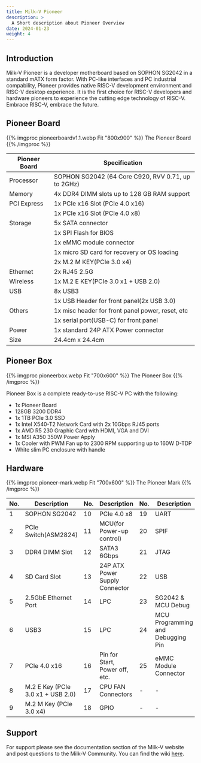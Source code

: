 ```yaml
---
title: Milk-V Pioneer
description: >
  A Short description about Pioneer Overview
date: 2024-01-23
weight: 4
---
```


## Introduction

Milk-V Pioneer is a developer motherboard based on SOPHON SG2042 in a standard mATX form factor. With PC-like interfaces and PC industrial compability, Pioneer provides native RISC-V development environment and RISC-V desktop experience. It is the first choice for RISC-V developers and hardware pioneers to experience the cutting edge technology of RISC-V. Embrace RISC-V, embrace the future. 

## Pioneer Board

{{% imgproc pioneerboardv1.1.webp Fit "800x900" %}}
The Pioneer Board
{{% /imgproc %}}

| Pioneer Board | Specification                                      |
| ------------- | -------------------------------------------------- |
| Processor     | SOPHON SG2042 (64 Core C920, RVV 0.71, up to 2GHz) |
| Memory        | 4x DDR4 DIMM slots up to 128 GB RAM support        |
| PCI Express   | 1x PCIe x16 Slot (PCIe 4.0 x16)                    |
|               | 1x PCIe x16 Slot (PCIe 4.0 x8)                     |
| Storage       | 5x SATA connector                                  |
|               | 1x SPI Flash for BIOS                              |
|               | 1x eMMC module connector                           |
|               | 1x micro SD card for recovery or OS loading        |
|               | 2x M.2 M KEY(PCIe 3.0 x4)                          |
| Ethernet      | 2x RJ45 2.5G                                       |
| Wireless      | 1x M.2 E KEY(PCIe 3.0 x1 + USB 2.0)                |
| USB           | 8x USB3                                            |
|               | 1x USB Header for front panel(2x USB 3.0)          |
| Others        | 1x misc header for front panel power, reset, etc   |
|               | 1x serial port(USB-C) for front panel              |
| Power         | 1x standard 24P ATX Power connector                |
| Size          | 24.4cm x 24.4cm                                    |

## Pioneer Box

{{% imgproc pioneerbox.webp Fit "700x600" %}}
The Pioneer Box
{{% /imgproc %}}



Pioneer Box is a complete ready-to-use RISC-V PC with the following:

- 1x Pioneer Board
- 128GB 3200 DDR4 
- 1x 1TB PCIe 3.0 SSD
- 1x Intel X540-T2 Network Card with 2x 10Gbps RJ45 ports
- 1x AMD R5 230 Graphic Card with HDMI, VGA and DVI
- 1x MSI A350 350W Power Apply
- 1x Cooler with PWM Fan up to 2300 RPM supporting up to 160W D-TDP
- White slim PC enclosure with handle

## Hardware


{{% imgproc pioneer-mark.webp Fit "700x600" %}}
The Pioneer Mark
{{% /imgproc %}}


| No. | Description                       | No. | Description                    | No. | Description                       |
| --- | --------------------------------- | --- | ------------------------------ | --- | --------------------------------- |
| 1   | SOPHON SG2042                     | 10  | PCIe 4.0 x8                    | 19  | UART                              |
| 2   | PCIe Switch(ASM2824)              | 11  | MCU(for Power-up control)      | 20  | SPIF                              |
| 3   | DDR4 DIMM Slot                    | 12  | SATA3 6Gbps                    | 21  | JTAG                              |
| 4   | SD Card Slot                      | 13  | 24P ATX Power Supply Connector | 22  | USB                               |
| 5   | 2.5GbE Ethernet Port              | 14  | LPC                            | 23  | SG2042 & MCU Debug                |
| 6   | USB3                              | 15  | LPC                            | 24  | MCU Programming and Debugging Pin |
| 7   | PCIe 4.0 x16                      | 16  | Pin for Start, Power off, etc. | 25  | eMMC Module Connector             |
| 8   | M.2 E Key (PCIe 3.0 x1 + USB 2.0) | 17  | CPU FAN Connectors             | -   | -                                 |
| 9   | M.2 M Key (PCIe 3.0 x4)           | 18  | GPIO                           | -   | -                                 |

## Support

For support please see the documentation section of the Milk-V website and post questions to the Milk-V Community.
You can find the wiki [here](https://milkv.io/docs/pioneer/overview).
